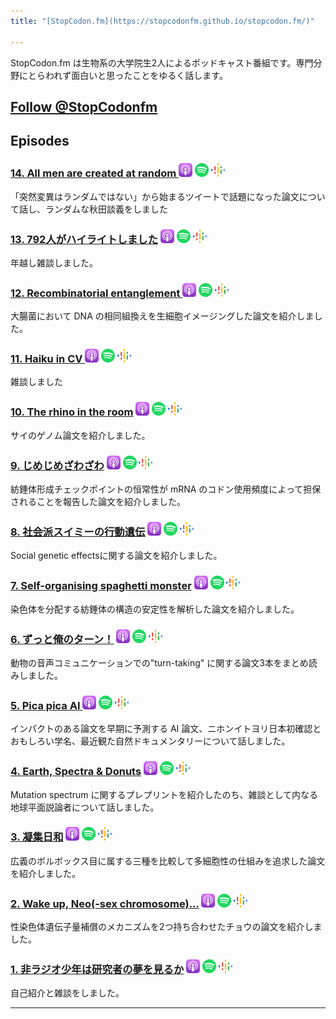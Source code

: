```yaml
---
title: "[StopCodon.fm](https://stopcodonfm.github.io/stopcodon.fm/)"

---
```

StopCodon.fm は生物系の大学院生2人によるポッドキャスト番組です。専門分野にとらわれず面白いと思ったことをゆるく話します。

<a href="https://twitter.com/StopCodonfm?ref_src=twsrc%5Etfw" class="twitter-follow-button" data-show-count="false">Follow @StopCodonfm</a><script async src="https://platform.twitter.com/widgets.js" charset="utf-8"></script>
------

## Episodes

### [ 14. All men are created at random ](episodes/014.html) [<img src="https://raw.githubusercontent.com/StopCodonfm/stopcodon/main/logos/apple-podcasts.png" width="22px">](https://podcasts.apple.com/jp/podcast/14-all-men-are-created-at-random/id1572672009?i=1000549429623) [<img src="https://raw.githubusercontent.com/StopCodonfm/stopcodon/main/logos/spotify.png" width="22px">](https://open.spotify.com/episode/6QVQ7y0MsMSkmG7No4VsIN?si=48a0505cbd914d55) [<img src="https://raw.githubusercontent.com/StopCodonfm/stopcodon/main/logos/google-podcasts.png" width="22px">](https://podcasts.google.com/feed/aHR0cHM6Ly9hbmNob3IuZm0vcy81YjY0MGVhMC9wb2RjYXN0L3Jzcw/episode/M2IzZTE0NGUtOTBjZi00YzM2LWE0YjUtMjBlYTQ0OGYxMDVl?sa=X&ved=0CAUQkfYCahcKEwjg2NGC4tn1AhUAAAAAHQAAAAAQAQ)

「突然変異はランダムではない」から始まるツイートで話題になった論文について話し、ランダムな秋田談義をしました

### [ 13. 792人がハイライトしました](episodes/013.html) [<img src="https://raw.githubusercontent.com/StopCodonfm/stopcodon/main/logos/apple-podcasts.png" width="22px">](https://podcasts.apple.com/jp/podcast/13-792%E4%BA%BA%E3%81%8C%E3%83%8F%E3%82%A4%E3%83%A9%E3%82%A4%E3%83%88%E3%81%97%E3%81%BE%E3%81%97%E3%81%9F/id1572672009?i=1000547147070) [<img src="https://raw.githubusercontent.com/StopCodonfm/stopcodon/main/logos/spotify.png" width="22px">](https://open.spotify.com/episode/3K81D0RD2QoV24duEaIhEW) [<img src="https://raw.githubusercontent.com/StopCodonfm/stopcodon/main/logos/google-podcasts.png" width="22px">](https://podcasts.google.com/feed/aHR0cHM6Ly9hbmNob3IuZm0vcy81YjY0MGVhMC9wb2RjYXN0L3Jzcw/episode/ODAxNDU3OWMtM2MyZS00MGMwLWI4Y2YtOGExNjk0OWUxMmI0?sa=X&ved=0CAUQkfYCahcKEwj4rejW8KT1AhUAAAAAHQAAAAAQAQ)

年越し雑談しました。

### [ 12. Recombinatorial entanglement ](episodes/012.html) [<img src="https://raw.githubusercontent.com/StopCodonfm/stopcodon/main/logos/apple-podcasts.png" width="22px">](https://podcasts.apple.com/jp/podcast/12-recombinatorial-entanglement/id1572672009?i=1000545513900) [<img src="https://raw.githubusercontent.com/StopCodonfm/stopcodon/main/logos/spotify.png" width="22px">](https://open.spotify.com/episode/4GnKOLRhurgxYGAHbS1LIz) [<img src="https://raw.githubusercontent.com/StopCodonfm/stopcodon/main/logos/google-podcasts.png" width="22px">](https://podcasts.google.com/feed/aHR0cHM6Ly9hbmNob3IuZm0vcy81YjY0MGVhMC9wb2RjYXN0L3Jzcw/episode/NzNlMjI3MTEtOTE0Yi00ODEzLWJiMmUtOTkxNjQ4Nzk3MzYz?sa=X&ved=0CAUQkfYCahcKEwj4rejW8KT1AhUAAAAAHQAAAAAQAQ)

大腸菌において DNA の相同組換えを生細胞イメージングした論文を紹介しました。

### [ 11. Haiku in CV ](episodes/011.html) [<img src="https://raw.githubusercontent.com/StopCodonfm/stopcodon/main/logos/apple-podcasts.png" width="22px">](https://podcasts.apple.com/jp/podcast/11-haiku-in-cv/id1572672009?i=1000542761678) [<img src="https://raw.githubusercontent.com/StopCodonfm/stopcodon/main/logos/spotify.png" width="22px">](https://open.spotify.com/episode/6Iq0crjmRT1xCPW6T2siw6) [<img src="https://raw.githubusercontent.com/StopCodonfm/stopcodon/main/logos/google-podcasts.png" width="22px">](https://podcasts.google.com/feed/aHR0cHM6Ly9hbmNob3IuZm0vcy81YjY0MGVhMC9wb2RjYXN0L3Jzcw/episode/YmFkZDU0YzItNzEzNy00ZDBlLTgzODItNTQwMjNlYmQxOTIz?sa=X&ved=0CAUQkfYCahcKEwj4rejW8KT1AhUAAAAAHQAAAAAQAQ)

雑談しました

### [ 10. The rhino in the room](episodes/010.html) [<img src="https://raw.githubusercontent.com/StopCodonfm/stopcodon/main/logos/apple-podcasts.png" width="22px">](https://podcasts.apple.com/jp/podcast/10-the-rhino-in-the-room/id1572672009?i=1000542370343) [<img src="https://raw.githubusercontent.com/StopCodonfm/stopcodon/main/logos/spotify.png" width="22px">](https://open.spotify.com/episode/3rXOu12wV5AJyCswiSFvdY) [<img src="https://raw.githubusercontent.com/StopCodonfm/stopcodon/main/logos/google-podcasts.png" width="22px">](https://podcasts.google.com/feed/aHR0cHM6Ly9hbmNob3IuZm0vcy81YjY0MGVhMC9wb2RjYXN0L3Jzcw/episode/OTUyNGNmMTItOWY0MC00YmQzLWFmMDItNTI4NzMzMGNmNzk5?sa=X&ved=0CAUQkfYCahcKEwj4rejW8KT1AhUAAAAAHQAAAAAQAQ)

サイのゲノム論文を紹介しました。

### [ 9. じめじめざわざわ](episodes/009.html) [<img src="https://raw.githubusercontent.com/StopCodonfm/stopcodon/main/logos/apple-podcasts.png" width="22px">](https://podcasts.apple.com/jp/podcast/9-%E3%81%98%E3%82%81%E3%81%98%E3%82%81%E3%81%96%E3%82%8F%E3%81%96%E3%82%8F/id1572672009?i=1000536945070) [<img src="https://raw.githubusercontent.com/StopCodonfm/stopcodon/main/logos/spotify.png" width="22px">](https://open.spotify.com/episode/6iQsM3zhR4yU5OacLRTAu1) [<img src="https://raw.githubusercontent.com/StopCodonfm/stopcodon/main/logos/google-podcasts.png" width="22px">](https://podcasts.google.com/feed/aHR0cHM6Ly9hbmNob3IuZm0vcy81YjY0MGVhMC9wb2RjYXN0L3Jzcw/episode/MjQ4YWRhZmYtOGMxNS00NzQxLTlhZWEtY2JmYmQ4NjkwNjJk?sa=X&ved=0CAUQkfYCahcKEwj4rejW8KT1AhUAAAAAHQAAAAAQAQ)

紡錘体形成チェックポイントの恒常性が mRNA のコドン使用頻度によって担保されることを報告した論文を紹介しました。

### [ 8. 社会派スイミーの行動遺伝](episodes/008.html) [<img src="https://raw.githubusercontent.com/StopCodonfm/stopcodon/main/logos/apple-podcasts.png" width="22px">](https://podcasts.apple.com/jp/podcast/8-%E7%A4%BE%E4%BC%9A%E6%B4%BE%E3%82%B9%E3%82%A4%E3%83%9F%E3%83%BC%E3%81%AE%E8%A1%8C%E5%8B%95%E9%81%BA%E4%BC%9D/id1572672009?i=1000534905061) [<img src="https://raw.githubusercontent.com/StopCodonfm/stopcodon/main/logos/spotify.png" width="22px">](https://open.spotify.com/episode/6THyTmCfPlvJXeZ39w7mPK) [<img src="https://raw.githubusercontent.com/StopCodonfm/stopcodon/main/logos/google-podcasts.png" width="22px">](https://podcasts.google.com/feed/aHR0cHM6Ly9hbmNob3IuZm0vcy81YjY0MGVhMC9wb2RjYXN0L3Jzcw/episode/OWE3MmU4ZTQtZTYxNC00ZTM1LWJmOTEtOGRjOTM2NGUwZDUy?sa=X&ved=0CAUQkfYCahcKEwj4rejW8KT1AhUAAAAAHQAAAAAQAQ)

Social genetic effectsに関する論文を紹介しました。

### [ 7. Self-organising spaghetti monster](episodes/007.html) [<img src="https://raw.githubusercontent.com/StopCodonfm/stopcodon/main/logos/apple-podcasts.png" width="22px">](https://podcasts.apple.com/jp/podcast/7-self-organising-spaghetti-monster/id1572672009?i=1000532694865) [<img src="https://raw.githubusercontent.com/StopCodonfm/stopcodon/main/logos/spotify.png" width="22px">](https://open.spotify.com/episode/0A1o0v8cafj1fBuXNK9lr2) [<img src="https://raw.githubusercontent.com/StopCodonfm/stopcodon/main/logos/google-podcasts.png" width="22px">](https://podcasts.google.com/feed/aHR0cHM6Ly9hbmNob3IuZm0vcy81YjY0MGVhMC9wb2RjYXN0L3Jzcw/episode/MmUzYWQ5Y2MtNDFjMC00YTk5LTlkYmYtMDFiYWFkZWVkMWY5?sa=X&ved=0CAUQkfYCahcKEwj4rejW8KT1AhUAAAAAHQAAAAAQAQ)

染色体を分配する紡錘体の構造の安定性を解析した論文を紹介しました。

### [ 6. ずっと俺のターン！](episodes/006.html) [<img src="https://raw.githubusercontent.com/StopCodonfm/stopcodon/main/logos/apple-podcasts.png" width="22px">](https://podcasts.apple.com/jp/podcast/6-%E3%81%9A%E3%81%A3%E3%81%A8%E4%BF%BA%E3%81%AE%E3%82%BF%E3%83%BC%E3%83%B3/id1572672009?i=1000532635862) [<img src="https://raw.githubusercontent.com/StopCodonfm/stopcodon/main/logos/spotify.png" width="22px">](https://open.spotify.com/episode/671g3DTdf5SUajjdVj6QDT) [<img src="https://raw.githubusercontent.com/StopCodonfm/stopcodon/main/logos/google-podcasts.png" width="22px">](https://podcasts.google.com/feed/aHR0cHM6Ly9hbmNob3IuZm0vcy81YjY0MGVhMC9wb2RjYXN0L3Jzcw/episode/NTYxMDBkY2QtZGJmYy00OGI5LWIxODEtMzY4NmNlYzI4MTQ2?sa=X&ved=0CAUQkfYCahcKEwj4rejW8KT1AhUAAAAAHQAAAAAQAQ)

動物の音声コミュニケーションでの"turn-taking" に関する論文3本をまとめ読みしました。

### [ 5. Pica pica AI ](episodes/005.html) [<img src="https://raw.githubusercontent.com/StopCodonfm/stopcodon/main/logos/apple-podcasts.png" width="22px">](https://podcasts.apple.com/jp/podcast/5-pica-pica-ai/id1572672009?i=1000529364401) [<img src="https://raw.githubusercontent.com/StopCodonfm/stopcodon/main/logos/spotify.png" width="22px">](https://open.spotify.com/episode/49OHRR5ubGBLegqlRmH5kA) [<img src="https://raw.githubusercontent.com/StopCodonfm/stopcodon/main/logos/google-podcasts.png" width="22px">](https://podcasts.google.com/feed/aHR0cHM6Ly9hbmNob3IuZm0vcy81YjY0MGVhMC9wb2RjYXN0L3Jzcw/episode/OWYxZmQ5OTktOGM0OS00NzNmLWFjOTEtMzM3OWZkNjRkOTc2?sa=X&ved=0CAUQkfYCahcKEwj4rejW8KT1AhUAAAAAHQAAAAAQAQ)

インパクトのある論文を早期に予測する AI 論文、ニホンイトヨリ日本初確認とおもしろい学名、最近観た自然ドキュメンタリーについて話しました。

### [ 4. Earth, Spectra & Donuts](episodes/004.html) [<img src="https://raw.githubusercontent.com/StopCodonfm/stopcodon/main/logos/apple-podcasts.png" width="22px">](https://podcasts.apple.com/jp/podcast/4-earth-spectra-donuts/id1572672009?i=1000528765791) [<img src="https://raw.githubusercontent.com/StopCodonfm/stopcodon/main/logos/spotify.png" width="22px">](https://open.spotify.com/episode/24dQu2RJU7e0NZSGnUAZfs) [<img src="https://raw.githubusercontent.com/StopCodonfm/stopcodon/main/logos/google-podcasts.png" width="22px">](https://podcasts.google.com/feed/aHR0cHM6Ly9hbmNob3IuZm0vcy81YjY0MGVhMC9wb2RjYXN0L3Jzcw/episode/NmVmODI5ZGYtMmIwZi00NjRjLTk1YTQtOGY4ZGYyYjI4MDVi?sa=X&ved=0CAUQkfYCahcKEwj4rejW8KT1AhUAAAAAHQAAAAAQAQ)

Mutation spectrum に関するプレプリントを紹介したのち、雑談として内なる地球平面説論者について話しました。

### [ 3. 凝集日和](episodes/003.html) [<img src="https://raw.githubusercontent.com/StopCodonfm/stopcodon/main/logos/apple-podcasts.png" width="22px">](https://podcasts.apple.com/jp/podcast/3-%E5%87%9D%E9%9B%86%E6%97%A5%E5%92%8C/id1572672009?i=1000528467704) [<img src="https://raw.githubusercontent.com/StopCodonfm/stopcodon/main/logos/spotify.png" width="22px">](https://open.spotify.com/episode/4TD1VZ4LcjpfKL0GHjcPMq) [<img src="https://raw.githubusercontent.com/StopCodonfm/stopcodon/main/logos/google-podcasts.png" width="22px">](https://podcasts.google.com/feed/aHR0cHM6Ly9hbmNob3IuZm0vcy81YjY0MGVhMC9wb2RjYXN0L3Jzcw/episode/ZmVjYTA2NTAtZjNmNi00OTNjLWE2ZWEtMTJkNWI2YmI4MDAz?sa=X&ved=0CAUQkfYCahcKEwj4rejW8KT1AhUAAAAAHQAAAAAQAQ)

広義のボルボックス目に属する三種を比較して多細胞性の仕組みを追求した論文を紹介しました。

### [ 2. Wake up, Neo(-sex chromosome)...](episodes/002.html) [<img src="https://raw.githubusercontent.com/StopCodonfm/stopcodon/main/logos/apple-podcasts.png" width="22px">](https://podcasts.apple.com/jp/podcast/2-wake-up-neo-sex-chromosome/id1572672009?i=1000527858724) [<img src="https://raw.githubusercontent.com/StopCodonfm/stopcodon/main/logos/spotify.png" width="22px">](https://open.spotify.com/episode/37hyuxRHECBEMjAdCkSA0E) [<img src="https://raw.githubusercontent.com/StopCodonfm/stopcodon/main/logos/google-podcasts.png" width="22px">](https://podcasts.google.com/feed/aHR0cHM6Ly9hbmNob3IuZm0vcy81YjY0MGVhMC9wb2RjYXN0L3Jzcw/episode/NTllNGM0NmItNDE5Ni00MDNlLTg3MTgtNmRiOTQ3MDYxMWY4?sa=X&ved=0CAUQkfYCahcKEwj4rejW8KT1AhUAAAAAHQAAAAAQAQ)

性染色体遺伝子量補償のメカニズムを2つ持ち合わせたチョウの論文を紹介しました。

### [ 1. 非ラジオ少年は研究者の夢を見るか](episodes/001.html) [<img src="https://raw.githubusercontent.com/StopCodonfm/stopcodon/main/logos/apple-podcasts.png" width="22px">](https://podcasts.apple.com/jp/podcast/1-%E9%9D%9E%E3%83%A9%E3%82%B8%E3%82%AA%E5%B0%91%E5%B9%B4%E3%81%AF%E7%A0%94%E7%A9%B6%E8%80%85%E3%81%AE%E5%A4%A2%E3%82%92%E8%A6%8B%E3%82%8B%E3%81%8B/id1572672009?i=1000525747863) [<img src="https://raw.githubusercontent.com/StopCodonfm/stopcodon/main/logos/spotify.png" width="22px">](https://open.spotify.com/episode/08yPuMcuxz63d54xcG5o3E) [<img src="https://raw.githubusercontent.com/StopCodonfm/stopcodon/main/logos/google-podcasts.png" width="22px">](https://podcasts.google.com/feed/aHR0cHM6Ly9hbmNob3IuZm0vcy81YjY0MGVhMC9wb2RjYXN0L3Jzcw/episode/OWE2MDk0ODEtNmZjMC00MmUwLTg1MmItMzcxMDY3YTRmY2My?sa=X&ved=0CAUQkfYCahcKEwj4rejW8KT1AhUAAAAAHQAAAAAQAQ)

自己紹介と雑談をしました。


---

